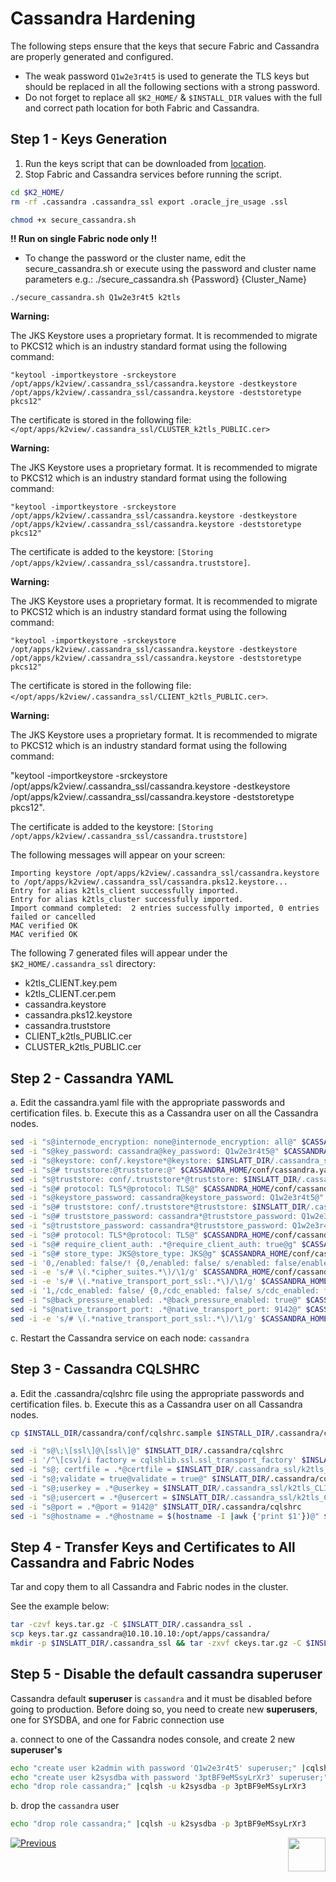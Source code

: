 # Cassandra Hardening

The following steps ensure that the keys that secure Fabric and Cassandra are properly generated and configured.

- The weak password ```Q1w2e3r4t5``` is used to generate the TLS keys but should be replaced in all the following sections with a strong password.
- Do not forget to replace all `$K2_HOME/` & `$INSTALL_DIR`  values with the full and correct path location for both Fabric and Cassandra.


## Step 1 - Keys Generation

1. Run the keys script that can be downloaded from [location](https://owncloud-bkp2.s3.amazonaws.com/adminoc/Utils/Hardening/secure_cassandra.sh). 
2. Stop Fabric and Cassandra services before running the script.


```bash
cd $K2_HOME/
rm -rf .cassandra .cassandra_ssl export .oracle_jre_usage .ssl

chmod +x secure_cassandra.sh
```

**!! Run on single Fabric node only !!**
* To change the password or the cluster name, edit the secure_cassandra.sh or execute using the password and cluster name parameters
e.g.: ./secure_cassandra.sh {Password} {Cluster_Name}

```./secure_cassandra.sh Q1w2e3r4t5 k2tls```

**Warning:**

The JKS Keystore uses a proprietary format. It is recommended to migrate to PKCS12 which is an industry standard format using the following command:

```"keytool -importkeystore -srckeystore /opt/apps/k2view/.cassandra_ssl/cassandra.keystore -destkeystore /opt/apps/k2view/.cassandra_ssl/cassandra.keystore -deststoretype pkcs12"```

The certificate is stored in the following file: ```</opt/apps/k2view/.cassandra_ssl/CLUSTER_k2tls_PUBLIC.cer>```


**Warning:**

The JKS Keystore uses a proprietary format. It is recommended to migrate to PKCS12 which is an industry standard format using the following command:

```"keytool -importkeystore -srckeystore /opt/apps/k2view/.cassandra_ssl/cassandra.keystore -destkeystore /opt/apps/k2view/.cassandra_ssl/cassandra.keystore -deststoretype pkcs12"```

The certificate is added to the keystore: ```[Storing /opt/apps/k2view/.cassandra_ssl/cassandra.truststore]```.

**Warning:**

The JKS Keystore uses a proprietary format. It is recommended to migrate to PKCS12 which is an industry standard format using the following command:

```"keytool -importkeystore -srckeystore /opt/apps/k2view/.cassandra_ssl/cassandra.keystore -destkeystore /opt/apps/k2view/.cassandra_ssl/cassandra.keystore -deststoretype pkcs12"```

The certificate is stored in the following file: ```</opt/apps/k2view/.cassandra_ssl/CLIENT_k2tls_PUBLIC.cer>```.


**Warning:**

The JKS Keystore uses a proprietary format. It is recommended to migrate to PKCS12 which is an industry standard format using the following command:

"keytool -importkeystore -srckeystore /opt/apps/k2view/.cassandra_ssl/cassandra.keystore -destkeystore /opt/apps/k2view/.cassandra_ssl/cassandra.keystore -deststoretype pkcs12".

The certificate is added to the keystore: ```[Storing /opt/apps/k2view/.cassandra_ssl/cassandra.truststore]```


The following messages will appear on your screen:

```
Importing keystore /opt/apps/k2view/.cassandra_ssl/cassandra.keystore to /opt/apps/k2view/.cassandra_ssl/cassandra.pks12.keystore...
Entry for alias k2tls_client successfully imported.
Entry for alias k2tls_cluster successfully imported.
Import command completed:  2 entries successfully imported, 0 entries failed or cancelled
MAC verified OK
MAC verified OK 
```

The following 7 generated files will appear under the ```$K2_HOME/.cassandra_ssl``` directory:
- k2tls_CLIENT.key.pem
- k2tls_CLIENT.cer.pem
- cassandra.keystore
- cassandra.pks12.keystore
- cassandra.truststore
- CLIENT_k2tls_PUBLIC.cer
- CLUSTER_k2tls_PUBLIC.cer

## Step 2 - Cassandra YAML

a. Edit the cassandra.yaml file with the appropriate passwords and certification files.
b. Execute this as a Cassandra user on all the Cassandra nodes. 

```bash
sed -i "s@internode_encryption: none@internode_encryption: all@" $CASSANDRA_HOME/conf/cassandra.yaml
sed -i "s@key_password: cassandra@key_password: Q1w2e3r4t5@" $CASSANDRA_HOME/conf/cassandra.yaml
sed -i "s@keystore: conf/.keystore*@keystore: $INSLATT_DIR/.cassandra_ssl/cassandra.keystore@" $CASSANDRA_HOME/conf/cassandra.yaml
sed -i "s@# truststore:@truststore:@" $CASSANDRA_HOME/conf/cassandra.yaml
sed -i "s@truststore: conf/.truststore*@truststore: $INSLATT_DIR/.cassandra_ssl/cassandra.truststore@" $CASSANDRA_HOME/conf/cassandra.yaml
sed -i "s@# protocol: TLS*@protocol: TLS@" $CASSANDRA_HOME/conf/cassandra.yaml
sed -i "s@keystore_password: cassandra@keystore_password: Q1w2e3r4t5@" $CASSANDRA_HOME/conf/cassandra.yaml
sed -i "s@# truststore: conf/.truststore*@truststore: $INSLATT_DIR/.cassandra_ssl/cassandra.truststore@" $CASSANDRA_HOME/conf/cassandra.yaml
sed -i "s@# truststore_password: cassandra*@truststore_password: Q1w2e3r4t5@" $CASSANDRA_HOME/conf/cassandra.yaml
sed -i "s@truststore_password: cassandra*@truststore_password: Q1w2e3r4t5@" $CASSANDRA_HOME/conf/cassandra.yaml
sed -i "s@# protocol: TLS*@protocol: TLS@" $CASSANDRA_HOME/conf/cassandra.yaml
sed -i "s@# require_client_auth: .*@require_client_auth: true@g" $CASSANDRA_HOME/conf/cassandra.yaml
sed -i "s@# store_type: JKS@store_type: JKS@g" $CASSANDRA_HOME/conf/cassandra.yaml
sed -i '0,/enabled: false/! {0,/enabled: false/ s/enabled: false/enabled: true/}' $CASSANDRA_HOME/conf/cassandra.yaml
sed -i -e 's/# \(.*cipher_suites.*\)/\1/g' $CASSANDRA_HOME/conf/cassandra.yaml
sed -i -e 's/# \(.*native_transport_port_ssl:.*\)/\1/g' $CASSANDRA_HOME/conf/cassandra.yaml
sed -i '1,/cdc_enabled: false/ {0,/cdc_enabled: false/ s/cdc_enabled: false/cdc_enabled: true/}' $CASSANDRA_HOME/conf/cassandra.yaml
sed -i "s@back_pressure_enabled: .*@back_pressure_enabled: true@" $CASSANDRA_HOME/conf/cassandra.yaml
sed -i "s@native_transport_port: .*@native_transport_port: 9142@" $CASSANDRA_HOME/conf/cassandra.yaml
sed -i -e 's/# \(.*native_transport_port_ssl:.*\)/\1/g' $CASSANDRA_HOME/conf/cassandra.yaml
```

c. Restart the Cassandra service on each node: ```cassandra```

## Step 3 - Cassandra CQLSHRC
a. Edit the .cassandra/cqlshrc file using the appropriate passwords and certification files.
b. Execute this as a Cassandra user on all Cassandra nodes. 
```bash
cp $INSTALL_DIR/cassandra/conf/cqlshrc.sample $INSTALL_DIR/.cassandra/cqlshrc

sed -i "s@\;\[ssl\]@\[ssl\]@" $INSLATT_DIR/.cassandra/cqlshrc
sed -i '/^\[csv]/i factory = cqlshlib.ssl.ssl_transport_factory' $INSLATT_DIR/.cassandra/cqlshrc
sed -i "s@; certfile = .*@certfile = $INSLATT_DIR/.cassandra_ssl/k2tls_CLIENT.cer.pem@" $INSLATT_DIR/.cassandra/cqlshrc
sed -i "s@;validate = true@validate = true@" $INSLATT_DIR/.cassandra/cqlshrc
sed -i "s@;userkey = .*@userkey = $INSLATT_DIR/.cassandra_ssl/k2tls_CLIENT.key.pem@" $INSLATT_DIR/.cassandra/cqlshrc
sed -i "s@;usercert = .*@usercert = $INSLATT_DIR/.cassandra_ssl/k2tls_CLIENT.cer.pem@" $INSLATT_DIR/.cassandra/cqlshrc
sed -i "s@port = .*@port = 9142@" $INSLATT_DIR/.cassandra/cqlshrc
sed -i "s@hostname = .*@hostname = $(hostname -I |awk {'print $1'})@" $INSLATT_DIR/.cassandra/cqlshrc
```



## Step 4 - Transfer Keys and Certificates to All Cassandra and Fabric Nodes

Tar and copy them to all Cassandra and Fabric nodes in the cluster.  

See the example below: 

``` bash
tar -czvf keys.tar.gz -C $INSLATT_DIR/.cassandra_ssl .
scp keys.tar.gz cassandra@10.10.10.10:/opt/apps/cassandra/
mkdir -p $INSLATT_DIR/.cassandra_ssl && tar -zxvf ckeys.tar.gz -C $INSLATT_DIR/.cassandra_ssl
```



## Step 5 - Disable the default cassandra superuser

Cassandra default **superuser** is `cassandra` and it must be disabled before going to production. Before doing so, you need to create new **superusers**, one for SYSDBA, and one for Fabric connection use

a. connect to one of the Cassandra nodes console, and create 2 new **superuser's**

   ~~~bash
   echo "create user k2admin with password 'Q1w2e3r4t5' superuser;" |cqlsh -u cassandra -p cassandra
   echo "create user k2sysdba with password '3ptBF9eMSsyLrXr3' superuser;" |cqlsh -u cassandra -p cassandra
   echo "drop role cassandra;" |cqlsh -u k2sysdba -p 3ptBF9eMSsyLrXr3
   ~~~

b. drop the `cassandra` user

   ~~~bash
   echo "drop role cassandra;" |cqlsh -u k2sysdba -p 3ptBF9eMSsyLrXr3
   ~~~

   

[![Previous](/articles/images/Previous.png)](/articles/99_fabric_infras/devops/03_fabric_api_and_ui_hardening.md)[<img align="right" width="60" height="54" src="/articles/images/Next.png">](/articles/99_fabric_infras/devops/05_connect_fabric_to_cassandra_with_tls.md)

